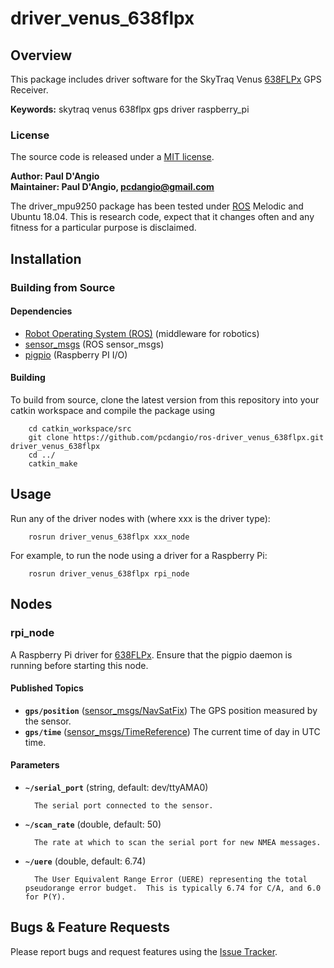 # driver_venus_638flpx

## Overview

This package includes driver software for the SkyTraq Venus [638FLPx] GPS Receiver.

**Keywords:** skytraq venus 638flpx gps driver raspberry_pi

### License

The source code is released under a [MIT license](LICENSE).

**Author: Paul D'Angio<br />
Maintainer: Paul D'Angio, pcdangio@gmail.com**

The driver_mpu9250 package has been tested under [ROS] Melodic and Ubuntu 18.04. This is research code, expect that it changes often and any fitness for a particular purpose is disclaimed.

## Installation

### Building from Source

#### Dependencies

- [Robot Operating System (ROS)](http://wiki.ros.org) (middleware for robotics)
- [sensor_msgs](http://wiki.ros.org/sensor_msgs) (ROS sensor_msgs)
- [pigpio](http://abyz.me.uk/rpi/pigpio/) (Raspberry PI I/O)

#### Building

To build from source, clone the latest version from this repository into your catkin workspace and compile the package using

        cd catkin_workspace/src
        git clone https://github.com/pcdangio/ros-driver_venus_638flpx.git driver_venus_638flpx
        cd ../
        catkin_make

## Usage

Run any of the driver nodes with (where xxx is the driver type):

        rosrun driver_venus_638flpx xxx_node

For example, to run the node using a driver for a Raspberry Pi:

        rosrun driver_venus_638flpx rpi_node

## Nodes

### rpi_node

A Raspberry Pi driver for [638FLPx].  Ensure that the pigpio daemon is running before starting this node.


#### Published Topics
* **`gps/position`** ([sensor_msgs/NavSatFix](http://docs.ros.org/api/sensor_msgs/html/msg/NavSatFix.html))
        The GPS position measured by the sensor.
* **`gps/time`** ([sensor_msgs/TimeReference](http://docs.ros.org/api/sensor_msgs/html/msg/TimeReference.html))
        The current time of day in UTC time.


#### Parameters

* **`~/serial_port`** (string, default: dev/ttyAMA0)

        The serial port connected to the sensor.

* **`~/scan_rate`** (double, default: 50)

        The rate at which to scan the serial port for new NMEA messages.

* **`~/uere`** (double, default: 6.74)

        The User Equivalent Range Error (UERE) representing the total pseudorange error budget.  This is typically 6.74 for C/A, and 6.0 for P(Y).


## Bugs & Feature Requests

Please report bugs and request features using the [Issue Tracker](https://github.com/pcdangio/ros-driver_venus_638flpx/issues).


[ROS]: http://www.ros.org
[638FLPx]: https://cdn.sparkfun.com/datasheets/Sensors/GPS/Venus/638/doc/Venus638FLPx_DS_v07.pdf
